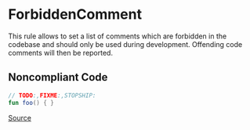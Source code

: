 # ForbiddenComment

This rule allows to set a list of comments which are forbidden in the codebase and should only be used during
development. Offending code comments will then be reported.

## Noncompliant Code

```kotlin
// TODO:,FIXME:,STOPSHIP:
fun foo() { }
```

[Source](https://arturbosch.github.io/detekt/style.html#forbiddencomment)
